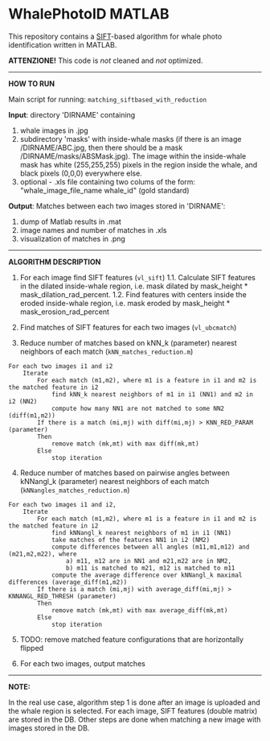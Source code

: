 WhalePhotoID MATLAB
===================

This repository contains a [SIFT](http://www.vlfeat.org/overview/sift.html)-based algorithm for whale photo identification written in MATLAB. 

**ATTENZIONE!** This code is *not* cleaned and *not* optimized.

---

**HOW TO RUN**

Main script for running: `matching_siftbased_with_reduction`

**Input**: directory 'DIRNAME' containing

1. whale images in .jpg
2. subdirectory 'masks' with inside-whale masks (if there is an image /DIRNAME/ABC.jpg, then there should be a mask /DIRNAME/masks/ABSMask.jpg). 
		The image within the inside-whale mask has white (255,255,255) pixels in the region inside the whale, and black pixels (0,0,0) everywhere else.
3. optional - .xls file containing two colums of the form: "whale_image_file_name whale_id" (gold standard)

**Output**: Matches between each two images stored in 'DIRNAME':

1. dump of Matlab results in .mat
2. image names and number of matches in .xls
3. visualization of matches in .png

---

**ALGORITHM DESCRIPTION**

1. For each image find SIFT features (`vl_sift`)
	1.1. Calculate SIFT features in the dilated inside-whale region, i.e. mask dilated by mask_height * mask_dilation_rad_percent. 
	1.2. Find features with centers inside the eroded inside-whale region, i.e. mask eroded by mask_height * mask_erosion_rad_percent
	
2. Find matches of SIFT features for each two images (`vl_ubcmatch`)

3. Reduce number of matches based on kNN_k (parameter) nearest neighbors of each match (`kNN_matches_reduction.m`)
```
For each two images i1 and i2
	Iterate
		For each match (m1,m2), where m1 is a feature in i1 and m2 is the matched feature in i2
			find kNN_k nearest neighbors of m1 in i1 (NN1) and m2 in i2 (NN2)
			compute how many NN1 are not matched to some NN2 (diff(m1,m2))
		If there is a match (mi,mj) with diff(mi,mj) > KNN_RED_PARAM (parameter)
		Then 
			remove match (mk,mt) with max diff(mk,mt) 
		Else
			stop iteration
```				
4. Reduce number of matches based on pairwise angles between kNNangl_k (parameter) nearest neighbors of each match (`kNNangles_matches_reduction.m`)
```
For each two images i1 and i2, 
	Iterate
		For each match (m1,m2), where m1 is a feature in i1 and m2 is the matched feature in i2
			find kNNangl_k nearest neighbors of m1 in i1 (NN1)
			take matches of the features NN1 in i2 (NM2)
			compute differences between all angles (m11,m1,m12) and (m21,m2,m22), where 
				a) m11, m12 are in NN1 and m21,m22 are in NM2,
				b) m11 is matched to m21, m12 is matched to m11
			compute the average difference over kNNangl_k maximal differences (average_diff(m1,m2))
		If there is a match (mi,mj) with average_diff(mi,mj) > KNNANGL_RED_THRESH (parameter)
		Then 
			remove match (mk,mt) with max average_diff(mk,mt) 
		Else
			stop iteration
```				
5. TODO: remove matched feature configurations that are horizontally flipped		

6. For each two images, output matches

---

**NOTE:**

In the real use case, algorithm step 1 is done after an image is uploaded and the whale region is selected. 
For each image, SIFT features (double matrix) are stored in the DB. Other steps are done when matching a new
image with images stored in the DB.
